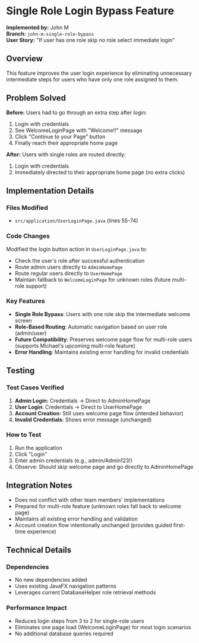# Single Role Login Bypass Feature

**Implemented by:** John M  
**Branch:** `john-m-single-role-bypass`  
**User Story:** "If user has one role skip no role select immediate login"

## Overview

This feature improves the user login experience by eliminating unnecessary intermediate steps for users who have only one role assigned to them.

## Problem Solved

**Before:** Users had to go through an extra step after login:
1. Login with credentials
2. See WelcomeLoginPage with "Welcome!!" message
3. Click "Continue to your Page" button
4. Finally reach their appropriate home page

**After:** Users with single roles are routed directly:
1. Login with credentials
2. Immediately directed to their appropriate home page (no extra clicks)

## Implementation Details

### Files Modified
- `src/application/UserLoginPage.java` (lines 55-74)

### Code Changes
Modified the login button action in `UserLoginPage.java` to:
- Check the user's role after successful authentication
- Route admin users directly to `AdminHomePage`
- Route regular users directly to `UserHomePage`
- Maintain fallback to `WelcomeLoginPage` for unknown roles (future multi-role support)

### Key Features
- **Single Role Bypass**: Users with one role skip the intermediate welcome screen
- **Role-Based Routing**: Automatic navigation based on user role (admin/user)
- **Future Compatibility**: Preserves welcome page flow for multi-role users (supports Michael's upcoming multi-role feature)
- **Error Handling**: Maintains existing error handling for invalid credentials

## Testing

### Test Cases Verified
1. **Admin Login**: Credentials → Direct to AdminHomePage 
2. **User Login**: Credentials → Direct to UserHomePage 
3. **Account Creation**: Still uses welcome page flow (intended behavior) 
4. **Invalid Credentials**: Shows error message (unchanged) 

### How to Test
1. Run the application
2. Click "Login"
3. Enter admin credentials (e.g., admin/Admin123!)
4. Observe: Should skip welcome page and go directly to AdminHomePage

## Integration Notes

- Does not conflict with other team members' implementations
- Prepared for multi-role feature (unknown roles fall back to welcome page)
- Maintains all existing error handling and validation
- Account creation flow intentionally unchanged (provides guided first-time experience)

## Technical Details

### Dependencies
- No new dependencies added
- Uses existing JavaFX navigation patterns
- Leverages current DatabaseHelper role retrieval methods

### Performance Impact
- Reduces login steps from 3 to 2 for single-role users
- Eliminates one page load (WelcomeLoginPage) for most login scenarios
- No additional database queries required
